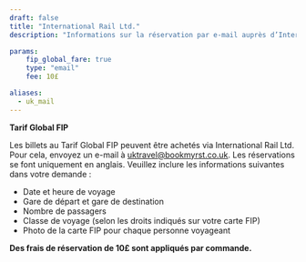```yaml
---
draft: false
title: "International Rail Ltd."
description: "Informations sur la réservation par e-mail auprès d’International Rail Ltd."

params:
    fip_global_fare: true
    type: "email"
    fee: 10£

aliases:
  - uk_mail
---
```


**Tarif Global FIP**

Les billets au Tarif Global FIP peuvent être achetés via International Rail Ltd. Pour cela, envoyez un e-mail à [uktravel@bookmyrst.co.uk](mailto:uktravel@bookmyrst.co.uk). Les réservations se font uniquement en anglais. Veuillez inclure les informations suivantes dans votre demande :

- Date et heure de voyage
- Gare de départ et gare de destination
- Nombre de passagers
- Classe de voyage (selon les droits indiqués sur votre carte FIP)
- Photo de la carte FIP pour chaque personne voyageant

**Des frais de réservation de 10£ sont appliqués par commande.**
